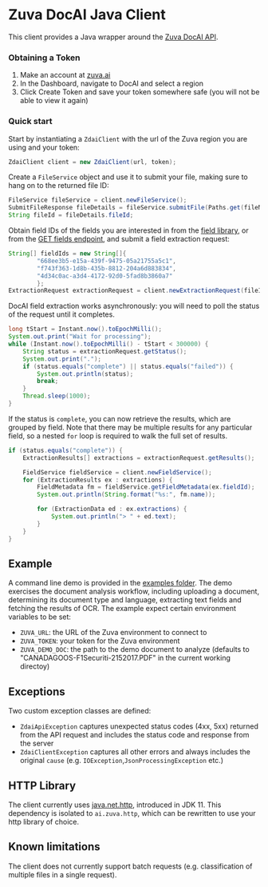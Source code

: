 # Zuva DocAI Java Client

This client provides a Java wrapper around the [Zuva DocAI API](https://zuva.ai/documentation/api-reference/).

### Obtaining a Token

1. Make an account at [zuva.ai](https://zuva.ai/)
2. In the Dashboard, navigate to DocAI and select a region
3. Click Create Token and save your token somewhere safe (you will not be able to view it again)

### Quick start

Start by instantiating a `ZdaiClient` with the url of the Zuva region you are using and your token:

```java
ZdaiClient client = new ZdaiClient(url, token);
```

Create a `FileService` object and use it to submit your file, making sure to hang on to the returned file ID:

```java
FileService fileService = client.newFileService();
SubmitFileResponse fileDetails = fileService.submitFile(Paths.get(fileName));
String fileId = fileDetails.fileId;
```

Obtain field IDs of the fields you are interested in from the [field library](https://docai.zuva.ai/field-library),
or from the [GET fields endpoint](https://zuva.ai/documentation/api-reference/fields/get-fields/), and submit
a field extraction request:

```java
String[] fieldIds = new String[]{
        "668ee3b5-e15a-439f-9475-05a21755a5c1",
        "f743f363-1d8b-435b-8812-204a6d883834",
        "4d34c0ac-a3d4-4172-92d0-5fad8b3860a7"
        };
ExtractionRequest extractionRequest = client.newExtractionRequest(fileId, fieldIds);
```

DocAI field extraction works asynchronously: you will need to poll the status of the request until it completes.

```java
long tStart = Instant.now().toEpochMilli();
System.out.print("Wait for processing");
while (Instant.now().toEpochMilli() - tStart < 300000) {
    String status = extractionRequest.getStatus();
    System.out.print(".");
    if (status.equals("complete") || status.equals("failed")) {
        System.out.println(status);
        break;
    }
    Thread.sleep(1000);
}
```

If the status is `complete`, you can now retrieve the results, which are grouped by field. Note
that there may be multiple results for any particular field, so a nested `for` loop is required to walk
the full set of results.

```java
if (status.equals("complete")) {
    ExtractionResults[] extractions = extractionRequest.getResults();

    FieldService fieldService = client.newFieldService();
    for (ExtractionResults ex : extractions) {
        FieldMetadata fm = fieldService.getFieldMetadata(ex.fieldId);
        System.out.println(String.format("%s:", fm.name));

        for (ExtractionData ed : ex.extractions) {
            System.out.println("> " + ed.text);
        }
    }
}
```

## Example

A command line demo is provided in the [examples folder](src/main/java/ai/zuva/examples). The demo exercises 
the document analysis workflow, including uploading a document, determining its document type and language, extracting text fields
and fetching the results of OCR. The example expect certain environment variables to be set:

- `ZUVA_URL`: the URL of the Zuva environment to connect to
- `ZUVA_TOKEN`: your token for the Zuva environment
- `ZUVA_DEMO_DOC`: the path to the demo document to analyze (defaults to "CANADAGOOS-F1Securiti-2152017.PDF" in the current working directoy)

## Exceptions

Two custom exception classes are defined:
- `ZdaiApiException` captures unexpected status codes (4xx, 5xx) returned from the API request and includes
the status code and response from the server
- `ZdaiClientException` captures all other errors and always includes the original `cause` (e.g. `IOException`,`JsonProcessingException` etc.)

## HTTP Library

The client currently uses [java.net.http](https://openjdk.java.net/groups/net/httpclient/intro.html), introduced in JDK 11. This dependency is 
isolated to `ai.zuva.http`, which can be rewritten to use your http library
of choice.

## Known limitations

The client does not currently support batch requests (e.g. classification of multiple files in a single request).
